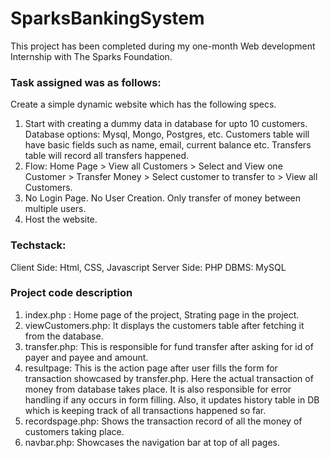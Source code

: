 # SparksBankingSystem

This project has been completed during my one-month Web development Internship with The Sparks Foundation. 

### Task assigned was as follows:

Create a simple dynamic website which has the following specs.
1. Start with creating a dummy data in database for upto 10 customers. Database options: Mysql, Mongo, Postgres, etc. Customers table will have basic fields such as name, email, current balance etc. Transfers table will record all transfers happened.
2. Flow: Home Page > View all Customers > Select and View one Customer > Transfer Money > Select customer to transfer to > View all Customers.
3. No Login Page. No User Creation. Only transfer of money between multiple users.
4. Host the website.

### Techstack:

Client Side: Html, CSS, Javascript
Server Side: PHP
DBMS: MySQL

### Project code description

1. index.php : Home page of the project, Strating page in the project.
2. viewCustomers.php: It displays the customers table after fetching it from the database.
3. transfer.php: This is responsible for fund transfer after asking for id of payer and payee and amount.
4. resultpage: This is the action page after user fills the form for transaction showcased by transfer.php. Here the actual transaction of money from database takes place. It is also responsible for error handling if any occurs in form filling. Also, it updates history table in DB which is keeping track of all transactions happened so far.
5. recordspage.php: Shows the transaction record of all the money of customers taking place.
6. navbar.php: Showcases the navigation bar at top of all pages.


